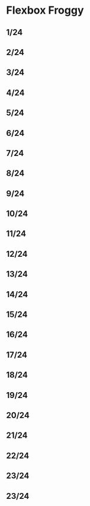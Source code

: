 # Flexbox Froggy

## 1/24


## 2/24


## 3/24


## 4/24


## 5/24


## 6/24


## 7/24


## 8/24


## 9/24


## 10/24


## 11/24


## 12/24


## 13/24


## 14/24


## 15/24


## 16/24


## 17/24


## 18/24


## 19/24


## 20/24


## 21/24


## 22/24


## 23/24


## 23/24
